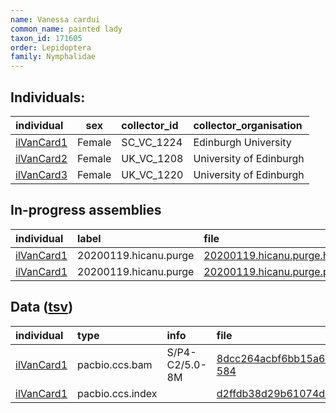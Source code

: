 ```yaml
---
name: Vanessa cardui
common_name: painted lady
taxon_id: 171605
order: Lepidoptera
family: Nymphalidae
---
```


## Individuals:

| individual | sex | collector_id | collector_organisation |
| :--------- | :-: | :----------- | :--------------------- |
| [ilVanCard1](ilVanCard1.md) | Female | SC_VC_1224 | Edinburgh University |
| [ilVanCard2](ilVanCard2.md) | Female | UK_VC_1208 | University of Edinburgh |
| [ilVanCard3](ilVanCard3.md) | Female | UK_VC_1220 | University of Edinburgh |

## In-progress assemblies

| individual | label | file |
| :--------- | :---- | :--- |
| [ilVanCard1](ilVanCard1.md) | 20200119.hicanu.purge | [20200119.hicanu.purge.htig.fasta.gz](https://darwin.cog.sanger.ac.uk/insects/Vanessa_cardui/ilVanCard1/assemblies/working/20200119.hicanu.purge/20200119.hicanu.purge.htig.fasta.gz) |
| [ilVanCard1](ilVanCard1.md) | 20200119.hicanu.purge | [20200119.hicanu.purge.prim.fasta.gz](https://darwin.cog.sanger.ac.uk/insects/Vanessa_cardui/ilVanCard1/assemblies/working/20200119.hicanu.purge/20200119.hicanu.purge.prim.fasta.gz) |

## Data ([tsv](Vanessa_cardui_data.tsv))

| individual | type | info | file |
| :--------- | :--- | :--- | :--- |
| [ilVanCard1](ilVanCard1.md) | pacbio.ccs.bam | S/P4-C2/5.0-8M | [8dcc264acbf6bb15a6833115ac46b3d0-584](https://darwin.cog.sanger.ac.uk/insects/Vanessa_cardui/ilVanCard1/genomic_data/pacbio/m64094_191122_131326.bc1021_BAK8B_OA--bc1021_BAK8B_OA.ccs.bam) |
| [ilVanCard1](ilVanCard1.md) | pacbio.ccs.index |  | [d2ffdb38d29b61074dac9a1a87241eed](https://darwin.cog.sanger.ac.uk/insects/Vanessa_cardui/ilVanCard1/genomic_data/pacbio/m64094_191122_131326.bc1021_BAK8B_OA--bc1021_BAK8B_OA.ccs.bam.pbi) |
